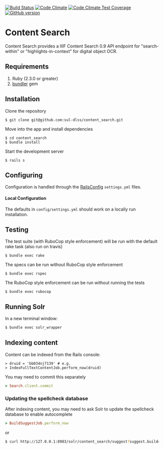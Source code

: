 [![Build Status](https://travis-ci.org/sul-dlss/content_search.svg?branch=master)](https://travis-ci.org/sul-dlss/content_search)
[![Code Climate](https://codeclimate.com/github/sul-dlss/content_search/badges/gpa.svg)](https://codeclimate.com/github/sul-dlss/content_search)
[![Code Climate Test Coverage](https://codeclimate.com/github/sul-dlss/content_search/badges/coverage.svg)](https://codeclimate.com/github/sul-dlss/content_search/coverage)
[![GitHub version](https://badge.fury.io/gh/sul-dlss%2Fcontent_search.svg)](https://badge.fury.io/gh/sul-dlss%2Fcontent_search)

# Content Search

Content Search provides a IIIF Content Search 0.9 API endpoint for "search-within" or "highlights-in-context" for digital object OCR.

## Requirements

1. Ruby (2.3.0 or greater)
2. [bundler](http://bundler.io/) gem

## Installation

Clone the repository

    $ git clone git@github.com:sul-dlss/content_search.git

Move into the app and install dependencies

    $ cd content_search
    $ bundle install

Start the development server

    $ rails s

## Configuring

Configuration is handled through the [RailsConfig](/railsconfig/config) `settings.yml` files.

#### Local Configuration

The defaults in `config/settings.yml` should work on a locally run installation.

## Testing

The test suite (with RuboCop style enforcement) will be run with the default rake task (also run on travis)

    $ bundle exec rake

The specs can be run without RuboCop style enforcement

    $ bundle exec rspec

The RuboCop style enforcement can be run without running the tests

    $ bundle exec rubocop
    
## Running Solr

In a new terminal window:

```bash
$ bundle exec solr_wrapper
```

## Indexing content

Content can be indexed from the Rails console:

```
> druid = 'bb034nj7139' # e.g.
> IndexFullTextContentJob.perform_now(druid)
```
You may need to commit this separately

```ruby
> Search.client.commit
```

### Updating the spellcheck database

After indexing content, you may need to ask Solr to update the spellcheck database to enable autocomplete

```ruby
> BuildSuggestJob.perform_now
```

or

```sh
$ curl http://127.0.0.1:8983/solr/content_search/suggest?suggest.build=true
```
